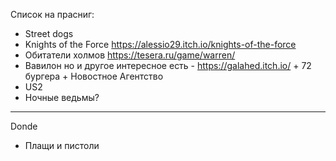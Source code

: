 
Список на прасниг:
- Street dogs
- Knights of the Force https://alessio29.itch.io/knights-of-the-force
- Обитатели холмов https://tesera.ru/game/warren/
- Вавилон но и другое интересное есть - https://galahed.itch.io/ + 72 бургера + Новостное Агентство
- US2
- Ночные ведьмы?
--- 
Donde 
- Плащи и пистоли


